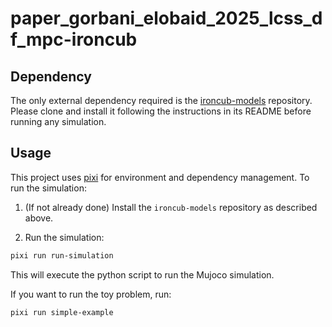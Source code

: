 # paper_gorbani_elobaid_2025_lcss_df_mpc-ironcub

## Dependency

The only external dependency required is the [ironcub-models](https://github.com/ami-iit/ironcub-models) repository. Please clone and install it following the instructions in its README before running any simulation.

## Usage

This project uses [pixi](https://prefix.dev/docs/pixi) for environment and dependency management. To run the simulation:

1. (If not already done) Install the `ironcub-models` repository as described above.

2. Run the simulation:
  ```bash
  pixi run run-simulation
  ```

This will execute the python script to run the Mujoco simulation.

If you want to run the toy problem, run:
```bash
pixi run simple-example
```
